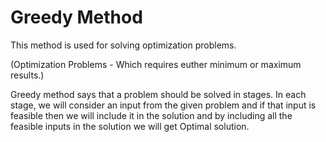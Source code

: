 # Greedy Method

This method is used for solving optimization problems.

(Optimization Problems - Which requires euther minimum or maximum results.)

Greedy method says that a problem should be solved in stages. In each stage, we will consider an
input from the given problem and if that input is feasible then we will include it in the solution
and by including all the feasible inputs in the solution we will get Optimal solution.